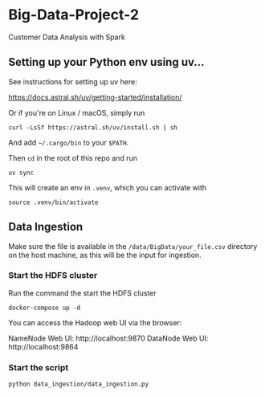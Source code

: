 # Big-Data-Project-2
Customer Data Analysis with Spark


## Setting up your Python env using uv...

See instructions for setting up uv here: 

https://docs.astral.sh/uv/getting-started/installation/

Or if you're on Linux / macOS, simply run

```
curl -LsSf https://astral.sh/uv/install.sh | sh
```

And add `~/.cargo/bin` to your `$PATH`.

Then `cd` in the root of this repo and run

```
uv sync
```

This will create an env in `.venv`, which you can activate with

```
source .venv/bin/activate
```

## Data Ingestion 

Make sure the file  is available in the `/data/BigData/your_file.csv` directory on the host machine, as this will be the input for ingestion.

### Start the HDFS cluster

Run the command the start the HDFS cluster 

```
docker-compose up -d
```
You can access the Hadoop web UI via the browser:

NameNode Web UI: http://localhost:9870
DataNode Web UI: http://localhost:9864

### Start the script 

```
python data_ingestion/data_ingestion.py
```

